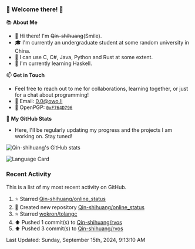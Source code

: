 ### 🌟 Welcome there! 🌟

📚 **About Me**
- 👋 Hi there! I'm ~~Qin-shihuang~~(Smile).
- 🎓 I'm currently an undergraduate student at some random university in China.
- 🚀 I can use C, C#, Java, Python and Rust at some extent.
- 🌱 I'm currently learning Haskell.

📫 **Get in Touch**
- Feel free to reach out to me for collaborations, learning together, or just for a chat about programming!
- 📩 Email: 0.0@owo.li
- 🔑 OpenPGP: [`0xF764D796`](https://keys.openpgp.org/vks/v1/by-fingerprint/99D5AF94A1585E16E14895EFBF6C0BF4F764D796)


📝 **My GitHub Stats**
- Here, I'll be regularly updating my progress and the projects I am working on. Stay tuned!

![Qin-shihuang's GitHub stats](https://github-readme-stats.vercel.app/api?username=Qin-shihuang&show_icons=true)

![Language Card](https://github-readme-stats.vercel.app/api/top-langs/?username=Qin-shihuang)
### Recent Activity

This is a list of my most recent activity on GitHub.

<!--RECENT_ACTIVITY:start-->
1. ⭐ Starred [Qin-shihuang/online_status](https://github.com/Qin-shihuang/online_status)<br>
2. 📔 Created new repository [Qin-shihuang/online_status](https://github.com/Qin-shihuang/online_status)<br>
3. ⭐ Starred [wokron/tolangc](https://github.com/wokron/tolangc)<br>
4. ⬆️ Pushed 1 commit(s) to [Qin-shihuang/rvos](https://github.com/Qin-shihuang/rvos)<br>
5. ⬆️ Pushed 3 commit(s) to [Qin-shihuang/rvos](https://github.com/Qin-shihuang/rvos)<br>
<!--RECENT_ACTIVITY:end-->

<!--RECENT_ACTIVITY:last_update-->
Last Updated: Sunday, September 15th, 2024, 9:13:10 AM
<!--RECENT_ACTIVITY:last_update_end-->
